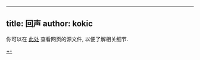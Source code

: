
---
title: 回声
author: kokic
---

你可以在 [此处](https://github.com/kokic/echo) 查看网页的源文件, 以便了解相关细节. 

[+-](./mille-plateaux.md#:embed)
